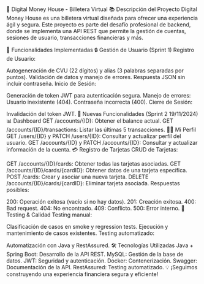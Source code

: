 🏦 Digital Money House - Billetera Virtual
📚 Descripción del Proyecto
Digital Money House es una billetera virtual diseñada para ofrecer una experiencia ágil y segura. Este proyecto es parte del desafío profesional de backend, donde se implementa una API REST que permite la gestión de cuentas, sesiones de usuario, transacciones financieras y más.

🚀 Funcionalidades Implementadas
🔒 Gestión de Usuario (Sprint 1)
Registro de Usuario:

Autogeneración de CVU (22 dígitos) y alias (3 palabras separadas por puntos).
Validación de datos y manejo de errores.
Respuesta JSON sin incluir contraseña.
Inicio de Sesión:

Generación de token JWT para autenticación segura.
Manejo de errores:
Usuario inexistente (404).
Contraseña incorrecta (400).
Cierre de Sesión:

Invalidación del token JWT.
🌱 Nuevas Funcionalidades (Sprint 2 19/11/2024)
📊 Dashboard
GET /accounts/{ID}: Obtener el balance actual.
GET /accounts/{ID}/transactions: Listar las últimas 5 transacciones.
🧑‍💼 Mi Perfil
GET /users/{ID} y PATCH /users/{ID}: Consultar y actualizar perfil del usuario.
GET /accounts/{ID} y PATCH /accounts/{ID}: Consultar y actualizar información de la cuenta.
💳 Registro de Tarjetas
CRUD de Tarjetas:

GET /accounts/{ID}/cards: Obtener todas las tarjetas asociadas.
GET /accounts/{ID}/cards/{cardID}: Obtener datos de una tarjeta específica.
POST /cards: Crear y asociar una nueva tarjeta.
DELETE /accounts/{ID}/cards/{cardID}: Eliminar tarjeta asociada.
Respuestas posibles:

200: Operación exitosa (vacío si no hay datos).
201: Creación exitosa.
400: Bad request.
404: No encontrado.
409: Conflicto.
500: Error interno.
🧪 Testing & Calidad
Testing manual:

Clasificación de casos en smoke y regression tests.
Ejecución y mantenimiento de casos existentes.
Testing automatizado:

Automatización con Java y RestAssured.
🛠️ Tecnologías Utilizadas
Java + Spring Boot: Desarrollo de la API REST.
MySQL: Gestión de la base de datos.
JWT: Seguridad y autenticación.
Docker: Contenerización.
Swagger: Documentación de la API.
RestAssured: Testing automatizado.
💡 ¡Seguimos construyendo una experiencia financiera segura y eficiente!
